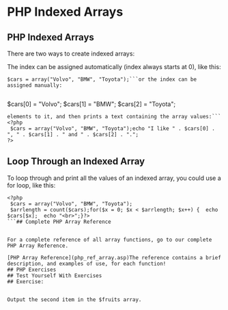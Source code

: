 


# PHP Indexed Arrays




## PHP Indexed Arrays


There are two ways to create indexed arrays:


The index can be assigned automatically (index 
always starts at 0), like this:


```
$cars = array("Volvo", "BMW", "Toyota");```or the index can be assigned manually:


```
$cars[0] = "Volvo";
$cars[1] = "BMW";
$cars[2] = "Toyota";
```The following example creates an indexed array named $cars, assigns three 
elements to it, and then prints a text containing the array values:```
<?php
 $cars = array("Volvo", "BMW", "Toyota");echo "I like " . $cars[0] . ", " . $cars[1] . " and " . $cars[2] . ".";
?>
```

## Loop Through an Indexed Array


To loop through and print all the values of an indexed array, you could use a for loop, like this:

```
<?php
 $cars = array("Volvo", "BMW", "Toyota");
 $arrlength = count($cars);for($x = 0; $x < $arrlength; $x++) {  echo $cars[$x];  echo "<br>";}?>
```## Complete PHP Array Reference


For a complete reference of all array functions, go to our complete PHP Array Reference.

[PHP Array Reference](php_ref_array.asp)The reference contains a brief description, and examples of use, for each function!
## PHP Exercises
## Test Yourself With Exercises
## Exercise:


Output the second item in the $fruits array.